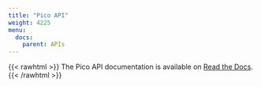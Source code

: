 ```yaml
---
title: "Pico API"
weight: 4225
menu:
  docs:
    parent: APIs
---
```


{{< rawhtml >}}
The Pico API documentation is available on 
<a href="https://zenoh-pico.readthedocs.io/" target="_blank">Read the Docs</a>.
{{< /rawhtml >}}
